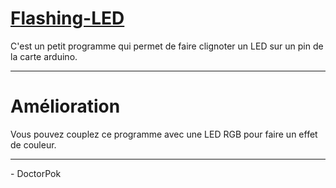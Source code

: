 # <a href="index.ino">Flashing-LED</a>

C'est un petit programme qui permet de faire clignoter un LED sur un pin de la carte arduino.

<hr />

# Amélioration
Vous pouvez couplez ce programme avec une LED RGB pour faire un effet de couleur.

<hr />

<span>- DoctorPok</span>